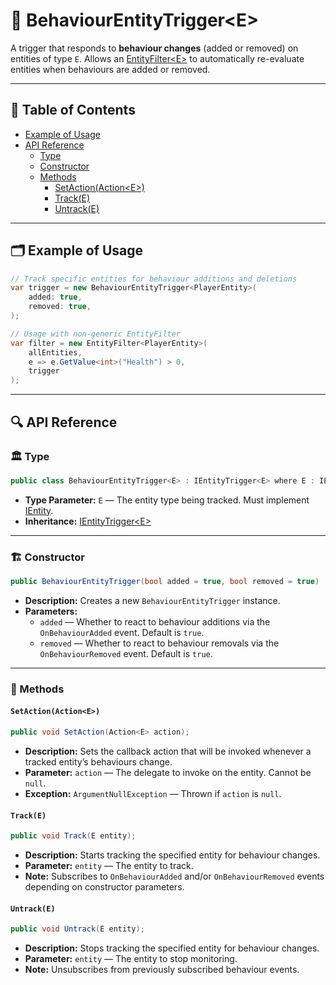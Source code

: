 # 🧩 BehaviourEntityTrigger\<E>

A trigger that responds to **behaviour changes** (added or removed) on entities of type `E`. Allows
an [EntityFilter\<E>](EntityFilter%601.md) to automatically re-evaluate entities when behaviours are added or
removed.

---

## 📑 Table of Contents

- [Example of Usage](#-example-of-usage)
- [API Reference](#-api-reference)
    - [Type](#-type)
    - [Constructor](#-constructor)
    - [Methods](#-methods)
        - [SetAction(Action\<E>)](#setactionactione)
        - [Track(E)](#tracke)
        - [Untrack(E)](#untracke)

---

## 🗂 Example of Usage

```csharp
// Track specific entities for behaviour additions and deletions
var trigger = new BehaviourEntityTrigger<PlayerEntity>(
    added: true,
    removed: true,
);

// Usage with non-generic EntityFilter
var filter = new EntityFilter<PlayerEntity>(
    allEntities,
    e => e.GetValue<int>("Health") > 0,
    trigger
);
```

---

## 🔍 API Reference

### 🏛️ Type <div id="-type"></div>

```csharp
public class BehaviourEntityTrigger<E> : IEntityTrigger<E> where E : IEntity
```

- **Type Parameter:** `E` — The entity type being tracked. Must implement [IEntity](../Entities/IEntity.md).
- **Inheritance:** [IEntityTrigger\<E>](IEntityTrigger%601.md)

---

<div id="-constructor"></div>

### 🏗️ Constructor

```csharp
public BehaviourEntityTrigger(bool added = true, bool removed = true)
```

- **Description:** Creates a new `BehaviourEntityTrigger` instance.
- **Parameters:**
    - `added` — Whether to react to behaviour additions via the `OnBehaviourAdded` event. Default is `true`.
    - `removed` — Whether to react to behaviour removals via the `OnBehaviourRemoved` event. Default is `true`.

---

### 🏹 Methods

#### `SetAction(Action<E>)`

```csharp
public void SetAction(Action<E> action);
```

- **Description:** Sets the callback action that will be invoked whenever a tracked entity’s behaviours change.
- **Parameter:** `action` — The delegate to invoke on the entity. Cannot be `null`.
- **Exception:** `ArgumentNullException` — Thrown if `action` is `null`.

#### `Track(E)`

```csharp
public void Track(E entity);
```

- **Description:** Starts tracking the specified entity for behaviour changes.
- **Parameter:** `entity` — The entity to track.
- **Note:** Subscribes to `OnBehaviourAdded` and/or `OnBehaviourRemoved` events depending on constructor parameters.

#### `Untrack(E)`

```csharp
public void Untrack(E entity);
```

- **Description:** Stops tracking the specified entity for behaviour changes.
- **Parameter:** `entity` — The entity to stop monitoring.
- **Note:** Unsubscribes from previously subscribed behaviour events.